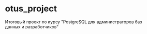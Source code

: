 # otus_project
Итоговый проект по курсу "PostgreSQL для администраторов баз данных и разработчиков"

